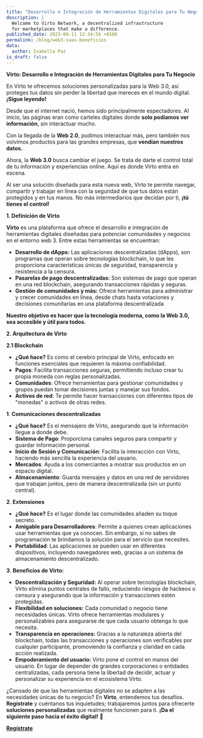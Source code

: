 ```yaml
---
title: "Desarrollo e Integración de Herramientas Digitales para Tu Negocio"
description: |
  Welcome to Virto Network, a decentralized infrastructure
  for marketplaces that make a difference.
published_date: 2023-09-11 12:34:56 +0100
permalink: /blog/web3-saas-beneficios
data:
  author: Isabella Paz
is_draft: false
---
```



**Virto: Desarrollo e Integración de Herramientas Digitales para Tu Negocio**

En Virto te ofrecemos soluciones personalizadas para la Web 3.0, así proteges tus datos sin perder la libertad que mereces en el mundo digital. **¡Sigue leyendo!**

Desde que el internet nació, hemos sido principalmente espectadores. Al inicio, las páginas eran como carteles digitales donde **solo podíamos ver información**, sin interactuar mucho. 

Con la llegada de la **Web 2.0**, pudimos interactuar más, pero también nos volvimos productos para las grandes empresas, que **vendían nuestros datos.**

Ahora, la **Web 3.0** busca cambiar el juego. Se trata de darte el control total de tu información y experiencias online. Aquí es donde Virto entra en escena. 

Al ser una solución diseñada para esta nueva web, Virto te permite navegar, compartir y trabajar en línea con la seguridad de que tus datos están protegidos y en tus manos. No más intermediarios que decidan por ti, **¡tú tienes el control!**

**1. Definición de Virto**

**Virto** es una plataforma que ofrece el desarrollo e integración de herramientas digitales diseñadas para potenciar comunidades y negocios en el entorno web 3. Entre estas herramientas se encuentran:



* **Desarrollo de dApps:** Las aplicaciones descentralizadas (dApps), son programas que operan sobre tecnologías blockchain, lo que les proporciona características únicas de seguridad, transparencia y resistencia a la censura.
* **Pasarelas de pago descentralizadas:** Son sistemas de pago que operan en una red blockchain, asegurando transacciones rápidas y seguras.
* **Gestión de comunidades y más:** Ofrece herramientas para administrar y crecer comunidades en línea, desde chats hasta votaciones y decisiones comunitarias en una plataforma descentralizada

**Nuestro objetivo es hacer que la tecnología moderna, como la Web 3.0, sea accesible y útil para todos.**

**2. Arquitectura de Virto**

**2.1 Blockchain**



* **¿Qué hace?** Es como el cerebro principal de Virto, enfocado en funciones esenciales que requieren la máxima confiabilidad.
* **Pagos**: Facilita transacciones seguras, permitiendo incluso crear tu propia moneda con reglas personalizadas.
* **Comunidades**: Ofrece herramientas para gestionar comunidades y grupos puedan tomar decisiones juntas y manejar sus fondos.
* **Activos de red**: Te permite hacer transacciones con diferentes tipos de "monedas" o activos de otras redes.



**1**. **Comunicaciones descentralizadas**


* **¿Qué hace?** Es el mensajero de Virto, asegurando que la información llegue a donde debe.
* **Sistema de Pago**: Proporciona canales seguros para compartir y guardar información personal.
* **Inicio de Sesión y Comunicación**: Facilita la interacción con Virto, haciendo más sencilla la experiencia del usuario.
* **Mercados**: Ayuda a los comerciantes a mostrar sus productos en un espacio digital.
* **Almacenamiento**: Guarda mensajes y datos en una red de servidores que trabajan juntos, pero de manera descentralizada (sin un punto central).



**2**. **Extensiones**
  

* **¿Qué hace?** Es el lugar donde las comunidades añaden su toque secreto.
* **Amigable para Desarrolladores**: Permite a quienes crean aplicaciones usar herramientas que ya conocen. Sin embargo, si no sabes de programación te brindamos la solución para el servicio que necesites.
* **Portabilidad**: Las aplicaciones se pueden usar en diferentes dispositivos, incluyendo navegadores web, gracias a un sistema de almacenamiento descentralizado.

**3**. **Beneficios de Virto:**



* **Descentralización y Seguridad:** Al operar sobre tecnologías blockchain, Virto elimina puntos centrales de fallo, reduciendo riesgos de hackeos o censura y asegurando que la información y transacciones estén protegidas.
* **Flexibilidad en soluciones:** Cada comunidad o negocio tiene necesidades únicas. Virto ofrece herramientas modulares y personalizables para asegurarse de que cada usuario obtenga lo que necesita.
* **Transparencia en operaciones:** Gracias a la naturaleza abierta del blockchain, todas las transacciones y operaciones son verificables por cualquier participante, promoviendo la confianza y claridad en cada acción realizada.
* **Empoderamiento del usuario:** Virto pone el control en manos del usuario. En lugar de depender de grandes corporaciones o entidades centralizadas, cada persona tiene la libertad de decidir, actuar y personalizar su experiencia en el ecosistema Virto.

¿Cansado de que las herramientas digitales no se adapten a las necesidades únicas de tu negocio? En **Virto**, entendemos tus desafíos. **Regístrate** y cuéntanos tus inquietudes; trabajaremos juntos para ofrecerte **soluciones personalizadas** que realmente funcionen para ti. **¡Da el siguiente paso hacia el éxito digital!** 🚀

**[Regístrate](https://virto.network/)**


